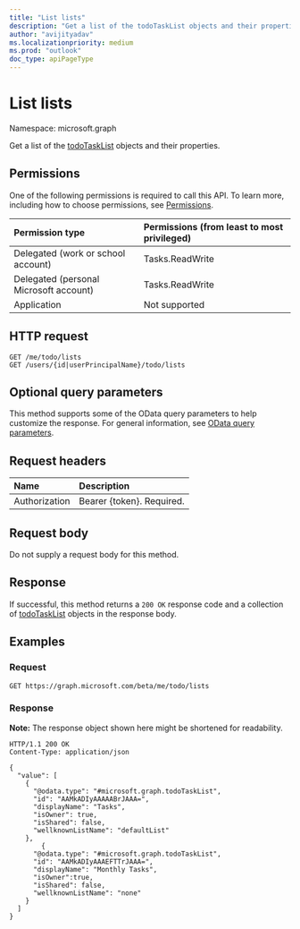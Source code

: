 ```yaml
---
title: "List lists"
description: "Get a list of the todoTaskList objects and their properties."
author: "avijityadav"
ms.localizationpriority: medium
ms.prod: "outlook"
doc_type: apiPageType
---
```


# List lists
Namespace: microsoft.graph

Get a list of the [todoTaskList](../resources/todotasklist.md) objects and their properties.

## Permissions
One of the following permissions is required to call this API. To learn more, including how to choose permissions, see [Permissions](/graph/permissions-reference).

|Permission type|Permissions (from least to most privileged)|
|:---|:---|
|Delegated (work or school account)|Tasks.ReadWrite|
|Delegated (personal Microsoft account)|Tasks.ReadWrite|
|Application|Not supported|

## HTTP request

<!-- {
  "blockType": "ignored"
}
-->
``` http
GET /me/todo/lists
GET /users/{id|userPrincipalName}/todo/lists
```

## Optional query parameters
This method supports some of the OData query parameters to help customize the response. For general information, see [OData query parameters](/graph/query-parameters).

## Request headers
|Name|Description|
|:---|:---|
|Authorization|Bearer {token}. Required.|

## Request body
Do not supply a request body for this method.

## Response

If successful, this method returns a `200 OK` response code and a collection of [todoTaskList](../resources/todotasklist.md) objects in the response body.

## Examples

### Request

<!-- {
  "blockType": "request",
  "name": "get_todotasklist_1"
}
-->
``` http
GET https://graph.microsoft.com/beta/me/todo/lists
```



### Response
**Note:** The response object shown here might be shortened for readability.
<!-- {
  "blockType": "response",
  "truncated": true,
  "@odata.type": "collection(microsoft.graph.todoTaskList)"
}
-->
``` http
HTTP/1.1 200 OK
Content-Type: application/json

{
  "value": [
    {
      "@odata.type": "#microsoft.graph.todoTaskList",
      "id": "AAMkADIyAAAAABrJAAA=",
      "displayName": "Tasks",
      "isOwner": true,
      "isShared": false,
      "wellknownListName": "defaultList"
    },
        {
      "@odata.type": "#microsoft.graph.todoTaskList",
      "id": "AAMkADIyAAAEFTTrJAAA=",
      "displayName": "Monthly Tasks",
      "isOwner":true,
      "isShared": false,
      "wellknownListName": "none"
    }
  ]
}
```




